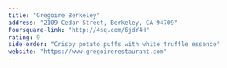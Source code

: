 ```yaml
---
title: "Gregoire Berkeley"
address: "2109 Cedar Street, Berkeley, CA 94709"
foursquare-link: "http://4sq.com/6jdY4H"
rating: 9
side-order: "Crispy potato puffs with white truffle essence"
website: "https://www.gregoirerestaurant.com"
---
```

